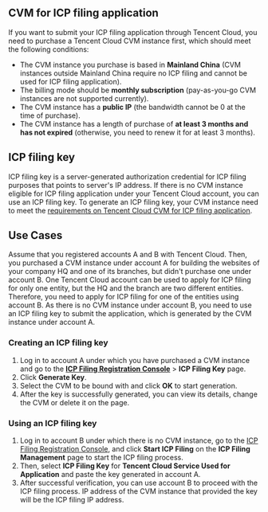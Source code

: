 <span id="service"></span>
## CVM for ICP filing application

If you want to submit your ICP filing application through Tencent Cloud, you need to purchase a Tencent Cloud CVM instance first, which should meet the following conditions:

- The CVM instance you purchase is based in **Mainland China** (CVM instances outside Mainland China require no ICP filing and cannot be used for ICP filing application).
- The billing mode should be **monthly subscription** (pay-as-you-go CVM instances are not supported currently).
- The CVM instance has a **public IP** (the bandwidth cannot be 0 at the time of purchase).
- The CVM instance has a length of purchase of **at least 3 months and has not expired** (otherwise, you need to renew it for at least 3 months).


## ICP filing key

ICP filing key is a server-generated authorization credential for ICP filing purposes that points to server's IP address.
If there is no CVM instance eligible for ICP filing application under your Tencent Cloud account, you can use an ICP filing key.
To generate an ICP filing key, your CVM instance need to meet the [requirements on Tencent Cloud CVM for ICP filing application](#service).

## Use Cases

Assume that you registered accounts A and B with Tencent Cloud. Then, you purchased a CVM instance under account A for building the websites of your company HQ and one of its branches, but didn't purchase one under account B. One Tencent Cloud account can be used to apply for ICP filing for only one entity, but the HQ and the branch are two different entities. Therefore, you need to apply for ICP filing for one of the entities using account B. As there is no CVM instance under account B, you need to use an ICP filing key to submit the application, which is generated by the CVM instance under account A.

### Creating an ICP filing key

1. Log in to account A under which you have purchased a CVM instance and go to the **[ICP Filing Registration Console](https://console.cloud.tencent.com/beian)** > **ICP Filing Key** page.
2. Click **Generate Key**.
3. Select the CVM to be bound with and click **OK** to start generation.
4. After the key is successfully generated, you can view its details, change the CVM or delete it on the page.

### Using an ICP filing key

1. Log in to account B under which there is no CVM instance, go to the [ICP Filing Registration Console](https://console.cloud.tencent.com/beian), and click **Start ICP Filing** on the **ICP Filing Management** page to start the ICP filing process.
2. Then, select **ICP Filing Key** for **Tencent Cloud Service Used for Application** and paste the key generated in account A.
3. After successful verification, you can use account B to proceed with the ICP filing process. IP address of the CVM instance that provided the key will be the ICP filing IP address.

